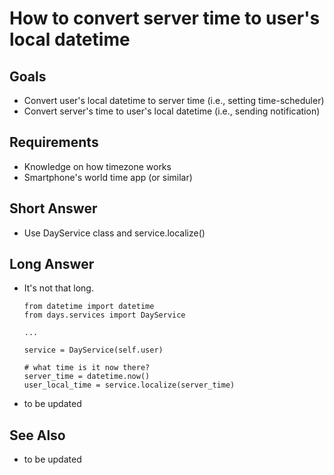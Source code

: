 # How to convert server time to user's local datetime

## Goals
* Convert user's local datetime to server time (i.e., setting time-scheduler)
* Convert server's time to user's local datetime (i.e., sending notification)

## Requirements
* Knowledge on how timezone works
* Smartphone's world time app (or similar)

## Short Answer
* Use DayService class and service.localize()

## Long Answer
* It's not that long. 

      from datetime import datetime
      from days.services import DayService

      ...
      
      service = DayService(self.user)
      
      # what time is it now there?
      server_time = datetime.now()
      user_local_time = service.localize(server_time)

* to be updated

## See Also
* to be updated